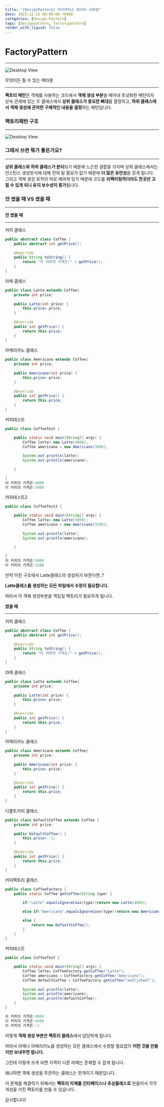 ```yaml
---
title: "[DesignPattern] 마이바티스 원리와 사용법"
date: 2023-12-22 00:00:00 +0900
categories: [Design-Pattern]
tags: [designpattern, factorypattern]
render_with_liquid: false
---
```


# FactoryPattern


---

![Desktop View](/assets/img/Design-Pattern/Factory-Pattern/1.gif)

무엇이든 될 수 있는 메타몽

---

**팩토리 패턴**은 객체를 사용하는 코드에서 **객체 생성 부분**을 떼어내 추상화한 패턴이자 상속 관계에 있는 두 클래스에서 **상위 클래스가 중요한 뼈대**를 결정하고, **하위 클래스에서 객체 생성에 관여한 구체적인 내용을 결정**하는 패턴입니다.

### 팩토리패턴 구조

---


![Desktop View](/assets/img/Design-Pattern/Factory-Pattern/2.png)

### 그래서 쓰면 뭐가 좋은가요?

---

**상위 클래스와 하위 클래스가 분리**되기 때문에 느슨한 결합을 가지며 상위 클래스에서는 인스턴스 생성방식에 대해 전혀 알 필요가 없기 때문에 **더 많은 유연성**을 갖게 됩니다. 그리고 객체 생성 로직이 따로 떼어져 있기 때문에 코드를 **리팩터링하더라도 한곳만 고칠 수 있게 되니 유지 보수성이 증가**됩니다.

### 안 썼을 때 VS 썼을 때

---

**안 썼을 때**

---

커피 클래스

```java
public abstract class Coffee {
	public abstract int getPrice();
	
	@Override
	public String toString() {
		return "이 커피의 가격은:" + getPrice();
	}
}
```

라떼 클래스

```java
public class Latte extends Coffee{
	private int price;
	
	public Latte(int price) {
		this.price= price;
	}
	
	@Override
	public int getPrice() {
		return this.price;
	}
}
```

아메리카노 클래스

```java
public class Americano extends Coffee{
	private int price;
	
	public Americano(int price) {
		this.price= price;
	}
	
	@Override
	public int getPrice() {
		return this.price;
	}
}
```

커피테스트

```java
public class CoffeeTest {

	public static void main(String[] args) {
		Coffee latte= new Latte(4000);
		Coffee americano = new Americano(3000);
		
		System.out.println(latte);
		System.out.println(americano);
		
	}

}
이 커피의 가격은:4000
이 커피의 가격은:3000
```

커피테스트2

```java
public class CoffeeTest2 {

	public static void main(String[] args) {
		Coffee latte= new Latte(5000);
		Coffee americano = new Americano(3500);
		
		System.out.println(latte);
		System.out.println(americano);
		
	}

}
이 커피의 가격은:5000
이 커피의 가격은:3500
```

만약 이런 구조에서 Latte클래스의 생성자가 바뀐다면..?

**Latte클래스를 생성하는 모든 파일에서 수정이 필요합니다.**

따라서 이 객체 생성부분을 책임질 팩토리가 필요하게 됩니다.

**썼을 때**

---

커피 클래스

```java
public abstract class Coffee {
	public abstract int getPrice();
	
	@Override
	public String toString() {
		return "이 커피의 가격은:" + getPrice();
	}
}
```

라떼 클래스

```java
public class Latte extends Coffee{
	private int price;
	
	public Latte(int price) {
		this.price= price;
	}
	
	@Override
	public int getPrice() {
		return this.price;
	}
}
```

아메리카노 클래스

```java
public class Americano extends Coffee{
	private int price;
	
	public Americano(int price) {
		this.price= price;
	}
	
	@Override
	public int getPrice() {
		return this.price;
	}
}
```

디폴트커피 클래스

```java
public class DefaultCoffee extends Coffee {
	private int price;
	
	public DefaultCoffee() {
		this.price= -1;
	}
	
	@Override
	public int getPrice() {
		return this.price;
	}
}
```

커피팩토리 클래스

```java
public class CoffeeFactory {
	public static Coffee getCoffee(String type) {

		if("Latte".equalsIgnoreCase(type))return new Latte(4000);

		else if("Americano".equalsIgnoreCase(type))return new Americano(4500);

		else {
			return new DefaultCoffee();
		}
	}
}
```

커피테스트

```java
public class CoffeeTest {

	public static void main(String[] args) {
		Coffee latte= CoffeeFactory.getCoffee("Latte");
		Coffee americano = CoffeeFactory.getCoffee("Americano");
		Coffee defaultCoffee = CoffeeFactory.getCoffee("awdljahwdl");
		
		System.out.println(latte);
		System.out.println(americano);
		System.out.println(defaultCoffee);
	}
}

이 커피의 가격은:4000
이 커피의 가격은:4500
이 커피의 가격은:-1
```

이렇게 **객체 생성 부분은 팩토리 클래스**에서 담당하게 됩니다.

따라서 라떼나 아메리카노를 생성하는 모든 클래스에서 수정할 필요없이 **어떤 것을 만들지만 보내주면 됩니다.**

그런데 이렇게 쓰게 되면 가격이 다른 라떼는 존재할 수 없게 됩니다.

왜냐하면 객체 생성을 주관하는 클래스는 한개이기 때문입니다.

이 문제를 해결하기 위해서는 **팩토리 자체를 인터페이스나 추상클래스로** 만들어서 각각 개성을 가진 팩토리를 만들 수 있습니다.

감사합니다!